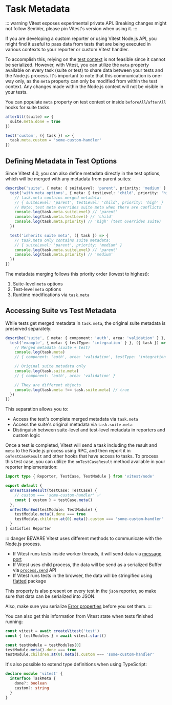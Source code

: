 # Task Metadata

::: warning
Vitest exposes experimental private API. Breaking changes might not follow SemVer, please pin Vitest's version when using it.
:::

If you are developing a custom reporter or using Vitest Node.js API, you might find it useful to pass data from tests that are being executed in various contexts to your reporter or custom Vitest handler.

To accomplish this, relying on the [test context](/guide/test-context) is not feasible since it cannot be serialized. However, with Vitest, you can utilize the `meta` property available on every task (suite or test) to share data between your tests and the Node.js process. It's important to note that this communication is one-way only, as the `meta` property can only be modified from within the test context. Any changes made within the Node.js context will not be visible in your tests.

You can populate `meta` property on test context or inside `beforeAll`/`afterAll` hooks for suite tasks.

```ts
afterAll((suite) => {
  suite.meta.done = true
})

test('custom', ({ task }) => {
  task.meta.custom = 'some-custom-handler'
})
```

## Defining Metadata in Test Options

Since Vitest 4.0, you can also define metadata directly in the test options, which will be merged with any metadata from parent suites:

```ts
describe('suite', { meta: { suiteLevel: 'parent', priority: 'medium' } }, () => {
  test('with meta options', { meta: { testLevel: 'child', priority: 'high' } }, ({ task }) => {
    // task.meta contains merged metadata:
    // { suiteLevel: 'parent', testLevel: 'child', priority: 'high' }
    // Note: test meta overrides suite meta when there are conflicts
    console.log(task.meta.suiteLevel) // 'parent'
    console.log(task.meta.testLevel) // 'child'
    console.log(task.meta.priority) // 'high' (test overrides suite)
  })

  test('inherits suite meta', ({ task }) => {
    // task.meta only contains suite metadata:
    // { suiteLevel: 'parent', priority: 'medium' }
    console.log(task.meta.suiteLevel) // 'parent'
    console.log(task.meta.priority) // 'medium'
  })
})
```

The metadata merging follows this priority order (lowest to highest):
1. Suite-level `meta` options
2. Test-level `meta` options
3. Runtime modifications via `task.meta`

## Accessing Suite vs Test Metadata

While tests get merged metadata in `task.meta`, the original suite metadata is preserved separately:

```ts
describe('suite', { meta: { component: 'auth', area: 'validation' } }, () => {
  test('example', { meta: { testType: 'integration' } }, ({ task }) => {
    // Merged metadata (suite + test)
    console.log(task.meta)
    // { component: 'auth', area: 'validation', testType: 'integration' }

    // Original suite metadata only
    console.log(task.suite.meta)
    // { component: 'auth', area: 'validation' }

    // They are different objects
    console.log(task.meta !== task.suite.meta) // true
  })
})
```

This separation allows you to:
- Access the test's complete merged metadata via `task.meta`
- Access the suite's original metadata via `task.suite.meta`
- Distinguish between suite-level and test-level metadata in reporters and custom logic

Once a test is completed, Vitest will send a task including the result and `meta` to the Node.js process using RPC, and then report it in `onTestCaseResult` and other hooks that have access to tasks. To process this test case, you can utilize the `onTestCaseResult` method available in your reporter implementation:

```ts [custom-reporter.js]
import type { Reporter, TestCase, TestModule } from 'vitest/node'

export default {
  onTestCaseResult(testCase: TestCase) {
    // custom === 'some-custom-handler' ✅
    const { custom } = testCase.meta()
  },
  onTestRunEnd(testModule: TestModule) {
    testModule.meta().done === true
    testModule.children.at(0).meta().custom === 'some-custom-handler'
  }
} satisfies Reporter
```

::: danger BEWARE
Vitest uses different methods to communicate with the Node.js process.

- If Vitest runs tests inside worker threads, it will send data via [message port](https://developer.mozilla.org/en-US/docs/Web/API/MessagePort)
- If Vitest uses child process, the data will be send as a serialized Buffer via [`process.send`](https://nodejs.org/api/process.html#processsendmessage-sendhandle-options-callback) API
- If Vitest runs tests in the browser, the data will be stringified using [flatted](https://www.npmjs.com/package/flatted) package

This property is also present on every test in the `json` reporter, so make sure that data can be serialized into JSON.

Also, make sure you serialize [Error properties](https://developer.mozilla.org/en-US/docs/Web/API/Web_Workers_API/Structured_clone_algorithm#error_types) before you set them.
:::

You can also get this information from Vitest state when tests finished running:

```ts
const vitest = await createVitest('test')
const { testModules } = await vitest.start()

const testModule = testModules[0]
testModule.meta().done === true
testModule.children.at(0).meta().custom === 'some-custom-handler'
```

It's also possible to extend type definitions when using TypeScript:

```ts
declare module 'vitest' {
  interface TaskMeta {
    done?: boolean
    custom?: string
  }
}
```
